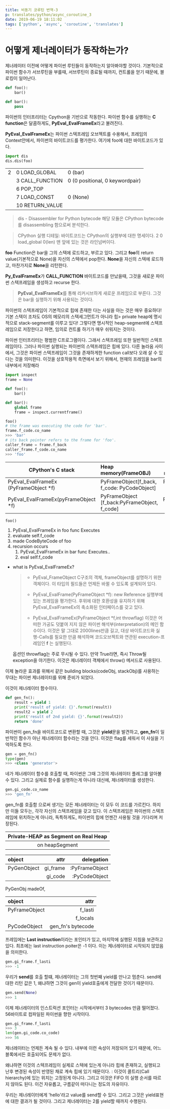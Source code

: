 ```yaml
---
title: 비동기 코루틴 번역-3
p: translates/python/async_coroutine_3
date: 2019-06-19 18:11:02
tags: ['python', 'async', 'coroutine', 'translates']
---
```



# 어떻게 제너레이터가 동작하는가?

제너레이터 이전에 어떻게 파이썬 루틴들이 동작하는지 알아봐야할 것이다.
기본적으로 파이썬 함수가 서브루틴을 부를때, 서브루틴이 종료될 때까지, 컨트롤을 얻기 때문에, 블로킹이 일어난다.

```python
def foo():
    bar()

def bar():
    pass

```
파이썬의 인터프리터는 Cpython을 기반으로 작동한다.
파이썬 함수를 실행하는 **C function**은 달콤하게도,
**PyEval_EvalFrameEx**라고 불려진다.

**PyEval_EvalFrameEx**는 파이썬 스텍프레임 오브젝트를 수용해서, 프레임의 Context안에서, 파이썬의 바이트코드를 평가한다.
여기에 foo에 대한 바이트코드가 있다.
```python
import dis
dis.dis(foo)
```
|      |                 |                                 |
| :--- | :-------------- | :------------------------------ |
| 2    | 0 LOAD_GLOBAL   | 0 (bar)                         |
|      | 3 CALL_FUNCTION | 0 (0 positional, 0 keywordpair) |
|      | 6 POP_TOP       |                                 |
|      | 7 LOAD_CONST    | 0 (None)                        |
|      | 10 RETURN_VALUE |                                 |


>dis - Disassembler for Python bytecode
해당 모듈은 CPython bytecode를 disassembling 함으로써 분석한다.

>CPython 실행 디테일:
바이트코드는 CPython의 실행부에 대한 명세이다.
2 0 load_global 0(len)
맨 앞에 있는 것은 라인넘버이다.

**foo** Function은 bar을 그의 스텍에 로드하고, 부르고 있다.
그리고 **foo**의 return value(기본적으로 None)을 자신의 스텍에서 pop한다.
**None**을 자신의 스텍에 로드하고, 마찬가지로 **None**을 리턴한다.

**Py_EvalFrameEx**가 **CALL_FUNCTION** 바이트코드를 만났을때, 그것을 새로운 파이썬 스텍프레임을 생성하고 recurse 한다.
> **PyEval_EvalFrameEx**를 통해 리커시브하게 새로운 프레임으로 부른다. 그것은 bar을 실행하기 위해 사용되는 것이다.

파이썬의 스텍프레임이 기본적으로 힙에 존재한 다는 사실을 아는 것은 매우 중요하다! 기본 스텍이 조차도 OS의 메모리의 스텍세그먼트가 아니라 힙> private heap에 명시적으로 stack-segment를 이루고 있다!
그렇다면 명시적인 heap-segment에 스텍프레임으로 저장한다고 하면, 임의로 컨트롤 하기가 매우 쉬워지는 것이다.

파이썬 인터프리터는 평범한 C프로그램이다. 그래서 스텍프레임 또한 일반적인 스텍프레임이다.
그러나 파이썬 실행되는 파이썬의 스텍프레임은 힙에 있다. 다른 놀라움 사이에서, 그것은 파이썬 스텍프레임이 그것을 존재하게한 function call보다 오래 살 수 있다는 것을 의미한다.
이것을 상호작용적 측면에서 보기 위해서, 현재의 프레임을 bar의 내부에서 저장해라

```python
import inspect
frame = None

def foo():
    bar()

def bar():
    global frame
    frame = inspect.currentframe()

foo()
# the frame was executing the code for 'bar'.
frame.f_code.co_name
>>> 'bar'
# its back pointer refers to the frame for 'foo'.
caller_frame = frame.f_back
caller_frame.f_code.co_name
>>> 'foo'
```

| CPython's C stack                     | Heap memory(FrameOBJ)                        |          Heap memory(CodeOBJ) |
| ------------------------------------- | :------------------------------------------- | ----------------------------: |
| PyEval_EvalFrameEx (PyFrameObject *f) | PyFrameObject[f_back, f_code: PyCodeObject]  | PyCodeObject[foo's byte code] |
| PyEval_EvalFrameEx(pyFrameObject *f)  | PyFrameObject [f_back:PyFrameObject, f_code] | PyCodeObject[bar's byte code] |

```python
foo()
```
1. PyEval_EvalFrameEx in foo func Executes
2. evaluate self.f_code
3. made CodeByteCode of foo
4. recursion occurs
    1. PyEval_EvalFrameEx in bar func Executes..
    2. eval self.f_code
* what is PyEval_EvalFrameEx? 
    > - PyEval_FrameObject
    C구조의 객체, frameObject를 설명하기 위한 객체이다.
    이 타입의 필드들은 언제든 바뀔 수 있도록 설계되어 있다.
    > - PyEval_EvalFrame(PyFrameObject *f): new Reference
    실행부에 있는 프레임을 평가한다.
    후위에 대한 호환성을 유지하기 위해 PyEval_EvalFrameEx의 축소화된 인터페이스를 갖고 있다.
    > 
    > - PyEval_EvalFrameEx(PyFrameObject *f,int throwflag)
    이것은 어떠한 가공도 덧붙여 지지 않은 파이썬 해석부(interpretation)의 메인 함수이다.
    이것은 말 그대로 2000lines만큼 길고,
    대상 바이트코드와 실행-Calls를 필요한 만큼 해석하며
    코드오브젝트와 연관된 execution-프레임인 **f** 는 실행된다.
    
    옵션인 throwflag는 주로 무시될 수 있다.
    만약 True라면, 즉시 Throw될 exception을 야기한다.
    이것은 제너레이터 객체에서 throw() 메서드로 사용된다.

이제 놀라운 효과를 위해서 같은 building blocks(codeObj, stackObj)를 사용하는 무대는 파이썬 제너레이터를 위해 준비가 되었다.

이것이 제너레이터 함수이다.
```python
def gen_fn():
    result = yield 1
    print('result of yield: {}'.format(result))
    result2 = yield 2
    print('result of 2nd yield: {}'.format(result2))
    return 'done'
```
파이썬이 gen_fn을 바이트코드로 변환할 때, 그것은 **yield**문을 발견하고,
**gen_fn**이 일반적인 함수가 아닌 제너레이터 함수라는 것을 안다.
이것은 flag를 세워서 이 사실을 기억하도록 한다.
```python
gen = gen_fn()
type(gen)
>>> <class 'generator'>
```
네가 제너레이터 함수를 호출할 때,
파이썬은 그때 그것의 제너레이터 플레그를 알아볼 수 있다.
그리고 실제로 함수를 실행하는게 아니라 대신에, 제너레이터를 생성한다.
```python
gen.gi_code.co_name
>>> 'gen_fn'
```
gen_fn를 호출함 으로써 생기는 모든 제너레이터는 이 모두 이 코드를 가르킨다.
하지만 이들 모두는, 각각 자신의 스텍프레임을 갖고 있다. 이 스텍프레임은 파이썬의 스텍프레임에 위치하는게 아니라, 독특하게도, 파이썬의 힙에 언젠간 사용될 것을 기다리며 저장된다.

|Private-HEAP as Segment on Real Heap|
|:-:|
|on heapSegment|

| object      |     attr |     delegation |
| :---------- | -------: | -------------: |
| PyGenObject | gi_frame | :PyFrameObject |
|             |  gi_code |  :PyCodeObject |

PyGenObj madeOf,

| object        |              attr |
| :------------ | ----------------: |
| PyFrameObject |           f_lasti |
|               |          f_locals |
| PyCodeObject  | gen_fn's bytecode |

프레임에는 **Last instruction**이라는 포인터가 있고, 마지막에 실행된 지침을 보관하고 있다.
최초에는 last instruction poiter은 -1 이다.
이는 제너레이터로 시작되지 않았음을 의미한다.
```python
gen.gi_frame.f_lasti
>>> -1
```
우리가 **send**를 호출 할떄, 제너레이터는 그의 첫번째 yield를 만나고 멈춘다.
send에 대한 리턴 값은 1, 왜냐하면 그것이 gen이 yield호출에게 전달한 것이기 때문이다.
```python
gen.send(None)
>>> 1
```
이제 제너레이터의 인스트럭션 포인터는 시작에서부터 3 bytecodes 만큼 떨어졌다.
56바이트로 컴파일된 파이썬을 향한 시작이다.
```python
gen.gi_frame.f_lasti
>>> 3
len(gen.gi_code.co_code)
>>> 56
```
제너레이터는 언제든 계속 될 수 있다. 내부에 이런 속성이 저장되어 있기 때문에, 어느 블록에서든 호출되어도 문제가 없다.

왜냐하면 이것의 스텍프레임이 실제로 스텍에 있는게 아니라 힙에 존재하고,
실행되고 난후 변경된 속성이 반영된 채로 계속 힙에 있기 때문이다.
: 이것이 콜트리(Call hierarchy)에 있는 위치는 고정된게 아니다. 그리고 이것은 FIFO 의 실행 순서를 따르지 않아도 된다.
이건 자유롭고, 구름같이 떠다니는 정도의 자유이다.

우리는 제너레이터에게 'hello'라고 value를 send할 수 있다. 그리고 그것은 yield표현에 대한 결과가 될 것이다.
그리고 제너레이터는 2를 yield할 때까지 수행된다.